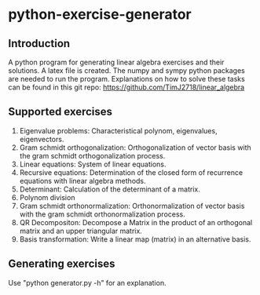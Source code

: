 # python-exercise-generator

## Introduction
A python program for generating linear algebra exercises and their solutions.
A latex file is created.
The numpy and sympy python packages are needed to run the program.
Explanations on how to solve these tasks can be found in this git repo: https://github.com/TimJ2718/linear_algebra
 
 

## Supported exercises
1. Eigenvalue problems: Characteristical polynom, eigenvalues, eigenvectors.
2. Gram schmidt orthogonalization: Orthogonalization of vector basis with the gram schmidt orthogonalization process.
3. Linear equations: System of linear equations.
4. Recursive equations: Determination of the closed form of recurrence equations with linear algebra methods.
5. Determinant: Calculation of the determinant of a matrix.
6. Polynom division
7. Gram schmidt orthonormalization: Orthonormalization of vector basis with the gram schmidt orthonormalization process.
8. QR Decompositon: Decompose a Matrix in the product of an orthogonal matrix and an upper triangular matrix.
9. Basis transformation: Write a linear map (matrix) in an alternative basis.

## Generating exercises
Use "python generator.py -h" for an explanation.

